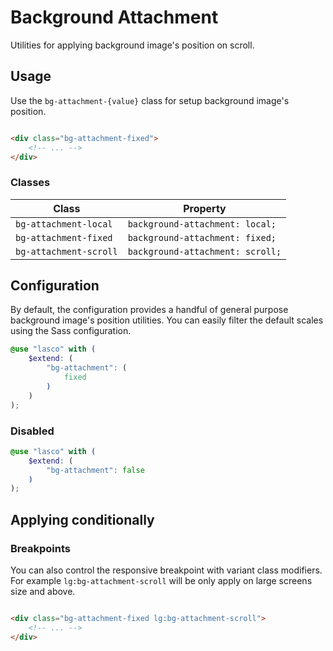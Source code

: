 # Background Attachment

Utilities for applying background image's position on scroll.

## Usage

Use the `bg-attachment-{value}` class for setup background image's position.

```html

<div class="bg-attachment-fixed">
    <!-- ... -->
</div>
```

### Classes

| Class                  | Property                         |
|------------------------|----------------------------------|
| `bg-attachment-local`  | `background-attachment: local;`  |
| `bg-attachment-fixed`  | `background-attachment: fixed;`  |
| `bg-attachment-scroll` | `background-attachment: scroll;` |

## Configuration

By default, the configuration provides a handful of general purpose background image's position utilities. You can
easily filter the default scales using the Sass configuration.

```scss
@use "lasco" with (
    $extend: (
        "bg-attachment": (
            fixed
        )
    )
);
```

### Disabled

```scss
@use "lasco" with (
    $extend: (
        "bg-attachment": false
    )
);
```

## Applying conditionally

### Breakpoints

You can also control the responsive breakpoint with variant class modifiers. For example `lg:bg-attachment-scroll` will
be only apply on large screens size and above.

```html

<div class="bg-attachment-fixed lg:bg-attachment-scroll">
    <!-- ... -->
</div>
```
